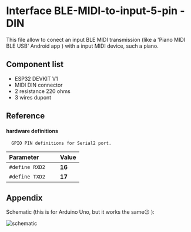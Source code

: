 
# Interface BLE-MIDI-to-input-5-pin -DIN

This file allow to conect an input BLE MIDI transmission (like a 'Piano MIDI BLE USB' Android app  ) with a input MIDI device, such a piano.




## Component list
* ESP32 DEVKIT V1
* MIDI DIN connector
* 2 resistance 220 ohms
* 3 wires dupont 

## Reference

#### hardware definitions

```http
  GPIO PIN definitions for Serial2 port.
```

| Parameter |      | Value                |
| :-------- | :------- | :------------------------- |
| `#define RXD2` | ` ` | **16** |
| `#define TXD2` | ` ` | **17** |
#### 


## Appendix

Schematic (this is for Arduino Uno, but it works the same:wink: ):


![schematic](https://github.com/joguit/ESP32-BLE-MIDI/edit/master/examples/05-Receive-and-send-to-5-pin-DIN/Arduino-Uno-schematic.png)
